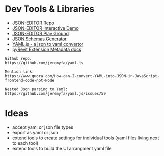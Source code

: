 # Dev Tools & Libraries
* [JSON-EDITOR Repo](https://github.com/json-editor/json-editor#json-editor)
* [JSON-EDITOR Interactive Demo](https://json-editor.github.io/json-editor/)
* [JSON-EDITOR Play Ground](https://pmk65.github.io/jedemov2/dist/demo.html)
* [JSON Schemas Generator](https://niehausbert.gitlab.io/JSON2Schema/)
* [YAML.js - a json to yaml convertor](https://github.com/jeremyfa/yaml.js)
* [pyRevit Extension Metadata docs](https://www.notion.so/Extension-Metadata-aaab45d8b4854e289faa6a6fd47c1c60#7059190b63ab4008b8a1c9e19f943e61)
```
Github repo:
https://github.com/jeremyfa/yaml.js

Mention link:
https://www.quora.com/How-can-I-convert-YAML-into-JSON-in-JavaScript-frontend-code-not-Node

Nested Json parsing to Yaml:
https://github.com/jeremyfa/yaml.js/issues/59
```

# Ideas
* accept yaml or json file types
* export as yaml or json
* extend tools to create settings for individual tools (yaml files living next to each tool)
* extend tools to build the UI arrangment yaml file